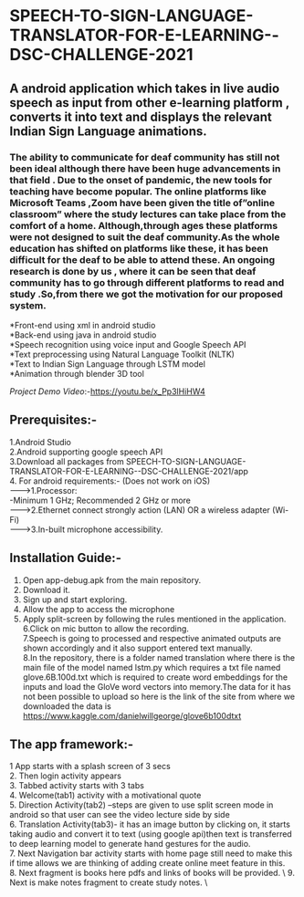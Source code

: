 # SPEECH-TO-SIGN-LANGUAGE-TRANSLATOR-FOR-E-LEARNING--DSC-CHALLENGE-2021
## A android  application which takes in live audio speech as input from other e-learning  platform , converts it into text and displays the relevant Indian  Sign Language animations.

### The ability to communicate for deaf community has still not been ideal although there have been huge advancements in that field . Due to the onset of pandemic, the new tools for teaching have become popular. The online platforms like Microsoft Teams ,Zoom have been given the title of”online classroom” where the study lectures can take place from the comfort of a home. Although,through ages these platforms were not designed to suit the deaf community.As the whole education has shifted on platforms like these, it has been difficult for the deaf to be able to attend these. An ongoing  research is done by us , where it can be seen that deaf community has to go through different platforms to read and study .So,from there we got the motivation for our proposed system.

   
 
   *Front-end using xml in android studio \
   *Back-end using java in android studio \
   *Speech recognition using voice input and Google Speech API \
   *Text preprocessing using Natural Language Toolkit (NLTK) \
   *Text to Indian Sign Language through LSTM model \
   *Animation through blender 3D tool 
   
   *Project Demo Video*:-https://youtu.be/x_Pp3lHiHW4   
   ## Prerequisites:-
   
   1.Android Studio\
   2.Android supporting google speech API\
   3.Download all packages from SPEECH-TO-SIGN-LANGUAGE-TRANSLATOR-FOR-E-LEARNING--DSC-CHALLENGE-2021/app \
   4. For android requirements:- (Does not work on iOS) \
      --->1.Processor: \
           -Minimum 1 GHz; Recommended 2 GHz or more \
      --->2.Ethernet connect strongly action (LAN) OR a wireless adapter (Wi-Fi) \
      --->3.In-built microphone accessibility. 
      
  ## Installation Guide:-
  1. Open app-debug.apk from the main repository.
  2. Download it.
  3. Sign up and start exploring.
  4. Allow the app to access the microphone
  5. Apply split-screen by following the rules mentioned in the application. \
  6.Click on mic button to allow the recording. \
  7.Speech is going to processed and respective animated outputs are shown accordingly and it also support entered text manually.  
  8.In the repository, there is a folder named translation where there is the main file of the model named lstm.py which requires a txt file named glove.6B.100d.txt which is required to create word embeddings for the inputs and load the GloVe word vectors into memory.The data for it has not been possible to upload so here is the link of the site from where we downloaded the data is https://www.kaggle.com/danielwillgeorge/glove6b100dtxt

  ## The app framework:- 
 1 App starts with a splash screen of 3 secs \
 2. Then login activity appears \
 3. Tabbed activity starts with 3 tabs\
 4. Welcome(tab1) activity with a motivational quote \
 5. Direction Activity(tab2) –steps  are given to use split screen mode in android so that user can see the video lecture side by side\
 6. Translation Activity(tab3)- it has an image button by clicking on, it starts taking audio and convert it to text (using google api)then text is transferred to deep learning model to       generate hand gestures for the audio. \
 7. Next Navigation bar activity starts with home page still need to make this if time allows we are thinking of adding create online meet feature in this. \
 8. Next fragment is books here pdfs and links of books will be provided. \ 
 9. Next is make notes fragment to create study notes. \ 
 
